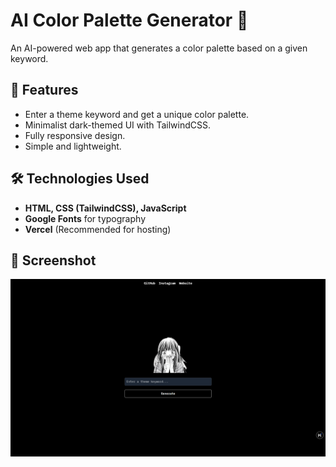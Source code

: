 # AI Color Palette Generator 🎨  

An AI-powered web app that generates a color palette based on a given keyword.  

## 🚀 Features  
- Enter a theme keyword and get a unique color palette.  
- Minimalist dark-themed UI with TailwindCSS.  
- Fully responsive design.  
- Simple and lightweight.  

## 🛠️ Technologies Used  
- **HTML, CSS (TailwindCSS), JavaScript**  
- **Google Fonts** for typography  
- **Vercel** (Recommended for hosting)  

## 📸 Screenshot  
![Preview](images/screenshot.png)
